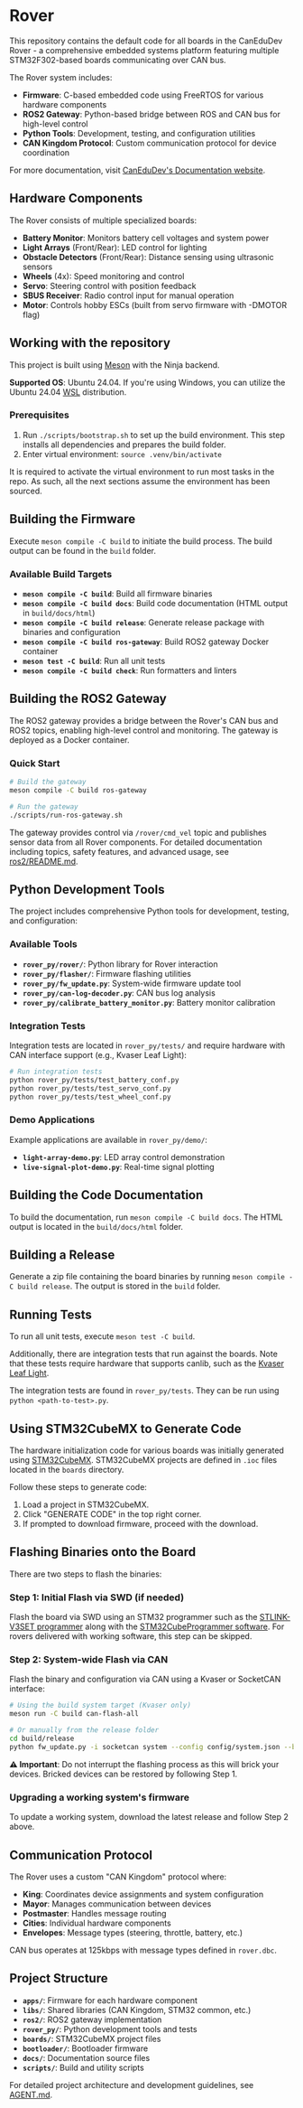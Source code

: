 # Rover

This repository contains the default code for all boards in the CanEduDev Rover - a comprehensive embedded systems platform featuring multiple STM32F302-based boards communicating over CAN bus.

The Rover system includes:
- **Firmware**: C-based embedded code using FreeRTOS for various hardware components
- **ROS2 Gateway**: Python-based bridge between ROS and CAN bus for high-level control
- **Python Tools**: Development, testing, and configuration utilities
- **CAN Kingdom Protocol**: Custom communication protocol for device coordination

For more documentation, visit [CanEduDev's Documentation website](https://www.canedudev.com/getting-started-with-the-rover/).

## Hardware Components

The Rover consists of multiple specialized boards:
- **Battery Monitor**: Monitors battery cell voltages and system power
- **Light Arrays** (Front/Rear): LED control for lighting
- **Obstacle Detectors** (Front/Rear): Distance sensing using ultrasonic sensors
- **Wheels** (4x): Speed monitoring and control
- **Servo**: Steering control with position feedback
- **SBUS Receiver**: Radio control input for manual operation
- **Motor**: Controls hobby ESCs (built from servo firmware with -DMOTOR flag)

## Working with the repository

This project is built using [Meson](https://mesonbuild.com/) with the Ninja backend.

**Supported OS**: Ubuntu 24.04. If you're using Windows, you can utilize the Ubuntu 24.04 [WSL](https://learn.microsoft.com/en-us/windows/wsl/) distribution.

### Prerequisites

1. Run `./scripts/bootstrap.sh` to set up the build environment. This step installs all dependencies and prepares the build folder.
2. Enter virtual environment: `source .venv/bin/activate`

It is required to activate the virtual environment to run most tasks in the repo. As such, all the next sections assume the environment has been sourced.

## Building the Firmware

Execute `meson compile -C build` to initiate the build process. The build output can be found in the `build` folder.

### Available Build Targets

- **`meson compile -C build`**: Build all firmware binaries
- **`meson compile -C build docs`**: Build code documentation (HTML output in `build/docs/html`)
- **`meson compile -C build release`**: Generate release package with binaries and configuration
- **`meson compile -C build ros-gateway`**: Build ROS2 gateway Docker container
- **`meson test -C build`**: Run all unit tests
- **`meson compile -C build check`**: Run formatters and linters

## Building the ROS2 Gateway

The ROS2 gateway provides a bridge between the Rover's CAN bus and ROS2 topics, enabling high-level control and monitoring. The gateway is deployed as a Docker container.

### Quick Start
```bash
# Build the gateway
meson compile -C build ros-gateway

# Run the gateway
./scripts/run-ros-gateway.sh
```

The gateway provides control via `/rover/cmd_vel` topic and publishes sensor data from all Rover components. For detailed documentation including topics, safety features, and advanced usage, see [ros2/README.md](ros2/README.md).

## Python Development Tools

The project includes comprehensive Python tools for development, testing, and configuration:

### Available Tools
- **`rover_py/rover/`**: Python library for Rover interaction
- **`rover_py/flasher/`**: Firmware flashing utilities
- **`rover_py/fw_update.py`**: System-wide firmware update tool
- **`rover_py/can-log-decoder.py`**: CAN bus log analysis
- **`rover_py/calibrate_battery_monitor.py`**: Battery monitor calibration

### Integration Tests
Integration tests are located in `rover_py/tests/` and require hardware with CAN interface support (e.g., Kvaser Leaf Light):

```bash
# Run integration tests
python rover_py/tests/test_battery_conf.py
python rover_py/tests/test_servo_conf.py
python rover_py/tests/test_wheel_conf.py
```

### Demo Applications
Example applications are available in `rover_py/demo/`:
- **`light-array-demo.py`**: LED array control demonstration
- **`live-signal-plot-demo.py`**: Real-time signal plotting

## Building the Code Documentation

To build the documentation, run `meson compile -C build docs`. The HTML output is located in the `build/docs/html` folder.

## Building a Release

Generate a zip file containing the board binaries by running `meson compile -C build release`. The output is stored in the `build` folder.

## Running Tests

To run all unit tests, execute `meson test -C build`.

Additionally, there are integration tests that run against the boards. Note that these tests require hardware that supports canlib, such as the [Kvaser Leaf Light](https://www.kvaser.com/product/kvaser-leaf-light-hs-v2/).

The integration tests are found in `rover_py/tests`. They can be run using `python <path-to-test>.py`.

## Using STM32CubeMX to Generate Code

The hardware initialization code for various boards was initially generated using [STM32CubeMX](https://www.st.com/en/development-tools/stm32cubemx.html). STM32CubeMX projects are defined in `.ioc` files located in the `boards` directory.

Follow these steps to generate code:
1. Load a project in STM32CubeMX.
2. Click "GENERATE CODE" in the top right corner.
3. If prompted to download firmware, proceed with the download.

## Flashing Binaries onto the Board

There are two steps to flash the binaries:

### Step 1: Initial Flash via SWD (if needed)
Flash the board via SWD using an STM32 programmer such as the [STLINK-V3SET programmer](https://www.st.com/en/development-tools/stlink-v3set.html) along with the [STM32CubeProgrammer software](https://www.st.com/en/development-tools/stm32cubeprog.html). For rovers delivered with working software, this step can be skipped.

### Step 2: System-wide Flash via CAN
Flash the binary and configuration via CAN using a Kvaser or SocketCAN interface:

```bash
# Using the build system target (Kvaser only)
meson run -C build can-flash-all

# Or manually from the release folder
cd build/release
python fw_update.py -i socketcan system --config config/system.json --binary-dir binaries
```

**⚠️ Important**: Do not interrupt the flashing process as this will brick your devices. Bricked devices can be restored by following Step 1.

### Upgrading a working system's firmware
To update a working system, download the latest release and follow Step 2 above.

## Communication Protocol

The Rover uses a custom "CAN Kingdom" protocol where:
- **King**: Coordinates device assignments and system configuration
- **Mayor**: Manages communication between devices
- **Postmaster**: Handles message routing
- **Cities**: Individual hardware components
- **Envelopes**: Message types (steering, throttle, battery, etc.)

CAN bus operates at 125kbps with message types defined in `rover.dbc`.

## Project Structure

- **`apps/`**: Firmware for each hardware component
- **`libs/`**: Shared libraries (CAN Kingdom, STM32 common, etc.)
- **`ros2/`**: ROS2 gateway implementation
- **`rover_py/`**: Python development tools and tests
- **`boards/`**: STM32CubeMX project files
- **`bootloader/`**: Bootloader firmware
- **`docs/`**: Documentation source files
- **`scripts/`**: Build and utility scripts

For detailed project architecture and development guidelines, see [AGENT.md](AGENT.md).
